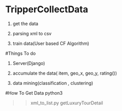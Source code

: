 # TripperCollectData

1. get the data

2. parsing xml to csv

3. train data(User based CF Algorithm)

#Things To do

1. Server(Django)

2. accumulate the data( item, geo_x, geo_y, rating())

3. data mining(classification , clustering)


#How To Get Data
python3 
>> xml_to_list.py getLuxuryTourDetail
